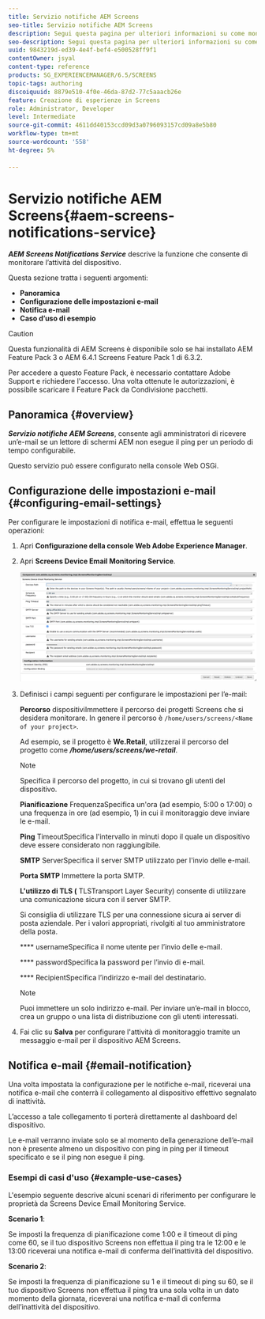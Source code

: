 ```yaml
---
title: Servizio notifiche AEM Screens
seo-title: Servizio notifiche AEM Screens
description: Segui questa pagina per ulteriori informazioni su come monitorare l’attività del dispositivo.
seo-description: Segui questa pagina per ulteriori informazioni su come monitorare l’attività del dispositivo.
uuid: 9843219d-ed39-4e4f-bef4-e500528ff9f1
contentOwner: jsyal
content-type: reference
products: SG_EXPERIENCEMANAGER/6.5/SCREENS
topic-tags: authoring
discoiquuid: 8879e510-4f0e-46da-87d2-77c5aaacb26e
feature: Creazione di esperienze in Screens
role: Administrator, Developer
level: Intermediate
source-git-commit: 4611dd40153ccd09d3a0796093157cd09a8e5b80
workflow-type: tm+mt
source-wordcount: '558'
ht-degree: 5%

---
```



# Servizio notifiche AEM Screens{#aem-screens-notifications-service}

<!--removed from metadata: admitteddomains: @adobe.com;@caesars.com-->

***AEM Screens Notifications Service*** descrive la funzione che consente di monitorare l’attività del dispositivo.

Questa sezione tratta i seguenti argomenti:

* **Panoramica**
* **Configurazione delle impostazioni e-mail**
* **Notifica e-mail**
* **Caso d’uso di esempio**

>[!CAUTION]
>
>Questa funzionalità di AEM Screens è disponibile solo se hai installato AEM Feature Pack 3 o AEM 6.4.1 Screens Feature Pack 1 di 6.3.2.
>
>Per accedere a questo Feature Pack, è necessario contattare Adobe Support e richiedere l&#39;accesso. Una volta ottenute le autorizzazioni, è possibile scaricare il Feature Pack da Condivisione pacchetti.

## Panoramica {#overview}

***Servizio notifiche AEM Screens***, consente agli amministratori di ricevere un’e-mail se un lettore di schermi AEM non esegue il ping per un periodo di tempo configurabile.

Questo servizio può essere configurato nella console Web OSGi.

## Configurazione delle impostazioni e-mail {#configuring-email-settings}

Per configurare le impostazioni di notifica e-mail, effettua le seguenti operazioni:

1. Apri **Configurazione della console Web Adobe Experience Manager**.
1. Apri **Screens Device Email Monitoring Service**.

   ![screen_shot_2018-04-26at44602pm](assets/screen_shot_2018-04-26at44602pm.png)

1. Definisci i campi seguenti per configurare le impostazioni per l’e-mail:

   **Percorso** dispositiviImmettere il percorso dei progetti Screens che si desidera monitorare. In genere il percorso è `/home/users/screens/<Name of your project>`.

   Ad esempio, se il progetto è **We.Retail**, utilizzerai il percorso del progetto come ***/home/users/screens/we-retail***.

   >[!NOTE]
   >
   >Specifica il percorso del progetto, in cui si trovano gli utenti del dispositivo.

   **Pianificazione** FrequenzaSpecifica un&#39;ora (ad esempio, 5:00 o 17:00) o una frequenza in ore (ad esempio, 1) in cui il monitoraggio deve inviare le e-mail.

   **Ping** TimeoutSpecifica l&#39;intervallo in minuti dopo il quale un dispositivo deve essere considerato non raggiungibile.

   **SMTP** ServerSpecifica il server SMTP utilizzato per l&#39;invio delle e-mail.

   **Porta SMTP** Immettere la porta SMTP.

   **L&#39;utilizzo di TLS (** TLSTransport Layer Security) consente di utilizzare una comunicazione sicura con il server SMTP.

   Si consiglia di utilizzare TLS per una connessione sicura ai server di posta aziendale. Per i valori appropriati, rivolgiti al tuo amministratore della posta.

   **** usernameSpecifica il nome utente per l’invio delle e-mail.

   **** passwordSpecifica la password per l’invio di e-mail.

   **** RecipientSpecifica l’indirizzo e-mail del destinatario.

   >[!NOTE]
   >
   >Puoi immettere un solo indirizzo e-mail. Per inviare un’e-mail in blocco, crea un gruppo o una lista di distribuzione con gli utenti interessati.

1. Fai clic su **Salva** per configurare l&#39;attività di monitoraggio tramite un messaggio e-mail per il dispositivo AEM Screens.

## Notifica e-mail {#email-notification}

Una volta impostata la configurazione per le notifiche e-mail, riceverai una notifica e-mail che conterrà il collegamento al dispositivo effettivo segnalato di inattività.

L’accesso a tale collegamento ti porterà direttamente al dashboard del dispositivo.

Le e-mail verranno inviate solo se al momento della generazione dell’e-mail non è presente almeno un dispositivo con ping in ping per il timeout specificato e se il ping non esegue il ping.

### Esempi di casi d&#39;uso {#example-use-cases}

L&#39;esempio seguente descrive alcuni scenari di riferimento per configurare le proprietà da Screens Device Email Monitoring Service.

**Scenario 1**:

Se imposti la frequenza di pianificazione come 1:00 e il timeout di ping come 60, se il tuo dispositivo Screens non effettua il ping tra le 12:00 e le 13:00 riceverai una notifica e-mail di conferma dell’inattività del dispositivo.

**Scenario 2**:

Se imposti la frequenza di pianificazione su 1 e il timeout di ping su 60, se il tuo dispositivo Screens non effettua il ping tra una sola volta in un dato momento della giornata, riceverai una notifica e-mail di conferma dell’inattività del dispositivo.
